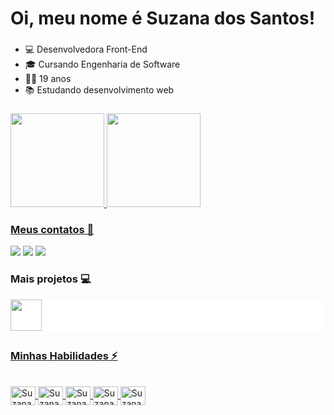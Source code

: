 # Oi, meu nome é Suzana dos Santos!

###

- 💻 Desenvolvedora Front-End 
- 🎓 Cursando Engenharia de Software
- 👩🏻 19 anos  
- 📚 Estudando desenvolvimento web

###
  <a href="https://github.com/suzanadossantos">

  <img height="150em" src="https://github-readme-stats.vercel.app/api?username=suzanadossantos&show_icons=true&theme=black&include_all_commits=true&count_private=true"/>
  <img height="150em" src="https://github-readme-stats.vercel.app/api/top-langs/?username=suzanadossantos&layout=compact&langs_count=7&theme=black"/>
</div>
  
 ### Meus contatos 📱
  
  <div> 
    <a href="https://www.linkedin.com/in/suzana-dos-santos-dev/" target="_blank">
    <img src="https://img.shields.io/badge/-LinkedIn-%230077B5?style=for-the-badge&logo=linkedin&logoColor=white" target="_blank"></a> 
    <a href="https://instagram.com/suzana_dos_santos_7/" target="_blank">
    <img src="https://img.shields.io/badge/-Instagram-%23E4405F?style=for-the-badge&logo=instagram&logoColor=white" target="_blank"></a>
    <a href = "mailto:suzanadesenvolvedora@gmail.com">
    <img src="https://img.shields.io/badge/-Gmail-%23333?style=for-the-badge&logo=gmail&logoColor=white" target="_blank"></a>
  </div> 
  
  ###
  
  ### Mais projetos 💻

  <div style="background-color: white"> 
  <a href = "https://codepen.io/Suzana070">
  <img height="50px" src="https://cdn.icon-icons.com/icons2/2699/PNG/512/codepen_tile_logo_icon_170346.png">
  </div> 
  
  ##
  
  ### Minhas Habilidades ⚡
  
<div style="display: inline_block"><br>
  <img align="center" alt="Suzana-JS" height="30" width="40" src="https://cdn.jsdelivr.net/gh/devicons/devicon/icons/javascript/javascript-plain.svg">
  <img align="center" alt="Suzana-HTML" height="30" width="40" src="https://cdn.jsdelivr.net/gh/devicons/devicon/icons/html5/html5-plain.svg">
  <img align="center" alt="Suzana-CSS" height="30" width="40" src="https://cdn.jsdelivr.net/gh/devicons/devicon/icons/css3/css3-plain.svg">
  <img align="center" alt="Suzana-C++" height="30" width="40" src="https://cdn.jsdelivr.net/gh/devicons/devicon/icons/cplusplus/cplusplus-line.svg">
  <img align="center" alt="Suzana-JAVA" height="30" width="40" src="https://cdn.jsdelivr.net/gh/devicons/devicon/icons/java/java-original.svg">
</div>
